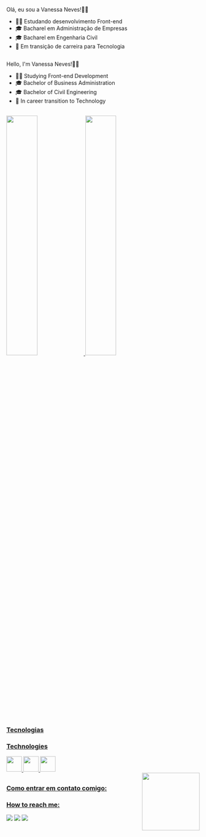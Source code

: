 <div style="display: inline_block">

 Olá, eu sou a Vanessa Neves!👩‍🦰 

- 👩‍💻 Estudando desenvolvimento Front-end
- 🎓 Bacharel em Administração de Empresas
- 🎓 Bacharel em Engenharia Civil
- 🔁 Em transição de carreira para Tecnologia

##
 Hello, I'm Vanessa Neves!👩‍🦰 

- 👩‍💻 Studying Front-end Development
- 🎓 Bachelor of Business Administration
- 🎓 Bachelor of Civil Engineering
- 🔁 In career transition to Technology
</div>

##

<div>
<a href="https://github.com/vanessaneves-dev">
<img height="40%" src="https://github-readme-stats.vercel.app/api?username=vanessaneves-dev&show_icons=true&theme=github_dark&include_all_commits=true&count_private=true"/>
<img height="40%" src="https://github-readme-stats.vercel.app/api/top-langs/?username=vanessaneves-dev&layout=compact&langs_count=7&theme=github_dark"/>
</div>
  
  ##
  
  <h3> Tecnologias </h3>
  <h3> Technologies </h3>
    
  <div style="display: inline_block">  
            <img src="https://cdn.jsdelivr.net/gh/devicons/devicon/icons/html5/html5-original.svg" width="40" height="40" />  
            <img src="https://cdn.jsdelivr.net/gh/devicons/devicon/icons/css3/css3-original.svg" width="40" height="40" />     
            <img src="https://cdn.jsdelivr.net/gh/devicons/devicon/icons/javascript/javascript-original.svg" width="40" height="40" />            
       </div>
  
<img align="right" src="https://media.discordapp.net/attachments/1019327557184798753/1019329729737801768/6t9slj.gif" width="150" height="150"/> 
  
  ##
  
  <h3> Como entrar em contato comigo:</h3>
  <h3> How to reach me:</h3>
  <div style="display: inline_block">    
<a href = "mailto:vanessaneves.dev@gmail.com"><img src="https://img.shields.io/badge/Gmail-D14836?style=for-the-badge&logo=gmail&logoColor=white" target="_blank"></a>
<a href="[https://www.linkedin.com/in/seu-usuário-linkedln-aqui](https://www.linkedin.com/in/vanessa-neves-ba793624b/)" target="_blank"><img src="https://img.shields.io/badge/-LinkedIn-%230077B5?style=for-the-badge&logo=linkedin&logoColor=white" target="_blank"></a>   
 <a href="Vanessa Neves#5860"> <img src="https://img.shields.io/badge/Discord-7289DA?style=for-the-badge&logo=discord&logoColor=white" target="_blank"></a>
  </div>
  
